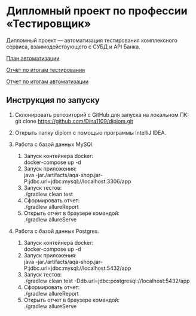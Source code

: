 # Дипломный проект по профессии «Тестировщик»

Дипломный проект — автоматизация тестирования комплексного сервиса, взаимодействующего с СУБД и API Банка.

[План автоматизации](docs/Plan.md)

[Отчет по итогам тестирования](docs/Report.md)

[Отчет по итогам автоматизации](docs/Summary.md)

## Инструкция по запуску

1. Склонировать репозиторий с GitHub для запуска на локальном ПК:
   git clone https://github.com/Dina1109/diplom.git

2. Открыть папку diplom с помощью программы IntelliJ IDEA.

3. Работа с базой данных MySQl.
   1) Запуск контейнера docker:  
      docker-compose up -d 
   2) Запуск приложения:  
      java -jar./artifacts/aqa-shop.jar-P:jdbc.url=jdbc:mysql://localhost:3306/app
   3) Запуск тестов:  
      ./gradlew clean test
   4) Сформировать отчет:  
      ./gradlew allureReport
   5) Открыть отчет в браузере командой:  
      ./gradlew allureServe

4. Работа с базой данных Postgres.
    1) Запуск контейнера docker:  
       docker-compose up -d 
    2) Запуск приложения:  
       java -jar./artifacts/aqa-shop.jar-P:jdbc.url=jdbc:mysql://localhost:5432/app
    3) Запуск тестов:  
       ./gradlew clean test -Ddb.url=jdbc:postgresql://localhost:5432/app
    4) Сформировать отчет:  
       ./gradlew allureReport
    5) Открыть отчет в браузере командой:  
       ./gradlew allureServe
